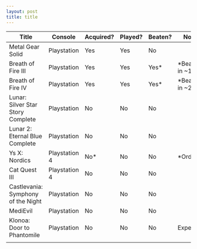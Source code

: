 ```yaml
---  
layout: post  
title: title 
---
```


| Title                              | Console       | Acquired? | Played? | Beaten? | Notes            |
| ---------------------------------- | ------------- | --------- | ------- | ------- | ---------------- |
| Metal Gear Solid                   | Playstation   | Yes       | Yes     | No      |                  |
| Breath of Fire III                 | Playstation   | Yes       | Yes     | Yes*    | *Beaten in ~1999 |
| Breath of Fire IV                  | Playstation   | Yes       | Yes     | Yes*    | *Beaten in ~2001 |
| Lunar: Silver Star Story Complete  | Playstation   | No        | No      | No      |                  |
| Lunar 2: Eternal Blue Complete     | Playstation   | No        | No      | No      |                  |
| Ys X: Nordics                      | Playstation 4 | No*       | No      | No      | *Ordered         |
| Cat Quest III                      | Playstation 4 | No        | No      | No      |                  |
| Castlevania: Symphony of the Night | Playstation   | No        | No      | No      |                  |
| MediEvil                           | Playstation   | No        | No      | No      |                  |
| Klonoa: Door to Phantomile         | Playstation   | No        | No      | No      | Expensive        |
|                                    |               |           |         |         |                  |
